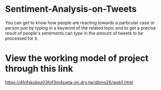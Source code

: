 # Sentiment-Analysis-on-Tweets
You can get to know how people are reacting towards a particular case or person just by typing in a keyword of the related topic and to get a precise result of people's sentiments can type in the amount of tweets to be processed for it.
# View the working model of project through this link
https://4fnfskukez03fof3m4swta-on.drv.tw/dbms26/web1.html
